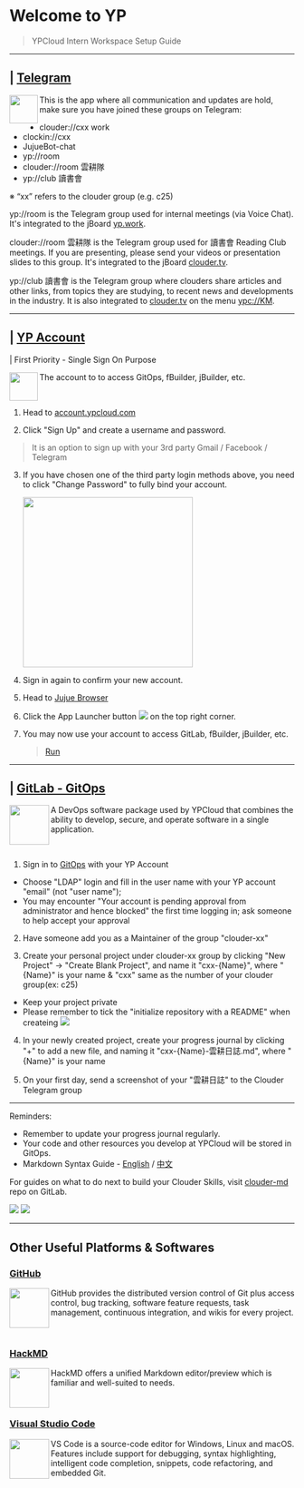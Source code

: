 # Welcome to YP
> YPCloud Intern Workspace Setup Guide

---

## | [Telegram](https://telegram.org/)

[<img align="left" height="50" src="https://user-images.githubusercontent.com/116076967/197924025-8a924016-4cd8-435b-8305-429ae37cfc36.png" />](https://telegram.org/)

This is the app where all communication and updates are hold,
<br>make sure you have joined these groups on Telegram:

* clouder://cxx work
* clockin://cxx
* JujueBot-chat
* yp://room
* clouder://room 雲耕隊
* yp://club 讀書會


※ “xx” refers to the clouder group (e.g. c25) 

yp://room is the Telegram group used for internal meetings (via Voice Chat). It's integrated to the jBoard [yp.work](https://jboard.ypcloud.com/?q=yp.work). 

clouder://room 雲耕隊 is the Telegram group used for 讀書會 Reading Club meetings. If you are presenting, please send your videos or presentation slides to this group. It's integrated to the jBoard [clouder.tv](https://jboard.ypcloud.com/?q=clouder.tv). 

yp://club 讀書會 is the Telegram group where clouders share articles and other links, from topics they are studying, to recent news and developments in the industry. It is also integrated to [clouder.tv](https://jboard.ypcloud.com/?q=clouder.tv) on the menu [ypc://KM](https://git.page/jj/board?qname=pagetg-km-url).

---

## | [YP Account](https://account.ypcloud.com/#/login) 
| First Priority - Single Sign On Purpose

[<img align="left" height="50" src="https://user-images.githubusercontent.com/116076967/197923800-e840dc33-8ede-4955-8b42-ae3fde4418a0.png" />](https://account.ypcloud.com/#/login)

The account to to access GitOps, fBuilder, jBuilder, etc.

<br>

1. Head to [account.ypcloud.com](https://account.ypcloud.com/#/login)

2. Click "Sign Up" and create a username and password.
  >  It is an option to sign up with your 3rd party Gmail / Facebook / Telegram

3. If you have chosen one of the third party login methods above, you need to  click "Change Password" to fully bind your account.
    
    [<img src="https://user-images.githubusercontent.com/116076967/197032230-e463c270-28a3-4510-8625-14bece013714.png" width=300 height=300>](https://jujue.app/browser)

4. Sign in again to confirm your new account.

5. Head to [Jujue Browser](https://jujue.app/browser)

6. Click the App Launcher button [![](https://i.imgur.com/3eNN7Er.png)](https://jujue.app/browser) on the top right corner.

7. You may now use your account to access GitLab, fBuilder, jBuilder, etc.
    > [Run](https://run.ypcloud.com)

---

## | [GitLab - GitOps](https://gitlab.com/)

[<img align="left" width="70" height="70" src="https://user-images.githubusercontent.com/116076967/197919454-437fcccc-1d13-4514-9db0-6ed0fa399b7b.png" />](https://gitlab.com/)

A DevOps software package used by YPCloud that combines the ability to develop, secure, and operate software in a single application.

<br>

1. Sign in to [GitOps](https://gitops.ypcloud.com) with your YP Account
- Choose "LDAP" login and fill in the user name with your YP account "email" (not "user name");
- You may encounter "Your account is pending approval from administrator and hence blocked" the first time logging in; ask someone to help accept your approval 

2. Have someone add you as a Maintainer of the group "clouder-xx"

3. Create your personal project under clouder-xx group by clicking "New Project" -> "Create Blank Project", and name it "cxx-{Name}", where "{Name}" is your name & "cxx" same as the number of your clouder group(ex: c25)
* Keep your project private
* Please remember to tick the "initialize repository with a README" when createing 
[![](https://i.imgur.com/H4ZX5na.png)](https://gitops.ypcloud.com/)

4. In your newly created project, create your progress journal by clicking "+" to add a new file, and naming it "cxx-{Name}-雲耕日誌.md", where "{Name}" is your name 

5. On your first day, send a screenshot of your "雲耕日誌" to the Clouder Telegram group

---

Reminders: 
* Remember to update your progress journal regularly.
* Your code and other resources you develop at YPCloud will be stored in GitOps.
* Markdown Syntax Guide - [English](https://www.markdownguide.org/basic-syntax/) / [中文](https://markdown.tw/) 

For guides on what to do next to build your Clouder Skills, visit [clouder-md](https://gitops.ypcloud.com/clouder-guide/clouder-md/) repo on GitLab. 

[![](https://i.imgur.com/FTdU6lQ.jpg)](https://www.ypcloud.com/)
[![](https://i.imgur.com/kR4cYiI.jpg)](https://www.ypcloud.com/)

---

## Other Useful Platforms & Softwares

### [GitHub](https://github.com/)

[<img align="left" width="70" height="70" src="https://user-images.githubusercontent.com/116076967/197919385-032a0699-0647-4db1-90a7-c96b748a5a50.png" />](https://github.com/)

GitHub provides the distributed version control of Git plus access control, bug tracking, software feature requests, task management, continuous integration, and wikis for every project.

<br>

### [HackMD](https://hackmd.io/)

[<img align="left" width="70" height="70" src="https://user-images.githubusercontent.com/116076967/197919788-47f36567-449e-473f-9f35-6afd7e853c44.png" />](https://hackmd.io/)

HackMD offers a unified Markdown editor/preview which is familiar and well-suited to needs.

<br>

### [Visual Studio Code](https://code.visualstudio.com/)

[<img align="left" width="70" height="70" src="https://user-images.githubusercontent.com/116076967/197925473-e5d9d103-61eb-4462-a329-12c24ffddf13.png" />](https://code.visualstudio.com/)

VS Code is a source-code editor for Windows, Linux and macOS. Features include support for debugging, syntax highlighting, intelligent code completion, snippets, code refactoring, and embedded Git.
